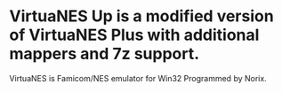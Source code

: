 VirtuaNES Up is a modified version of  VirtuaNES Plus  with additional mappers and 7z support.
===========

VirtuaNES is Famicom/NES emulator for Win32 Programmed by Norix.

